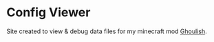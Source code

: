 # Config Viewer

Site created to view & debug data files for my minecraft mod [Ghoulish](https://github.com/ltsoveranakin/ghoulish).
